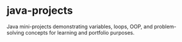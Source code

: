 # java-projects
Java mini-projects demonstrating variables, loops, OOP, and problem-solving concepts for learning and portfolio purposes.
